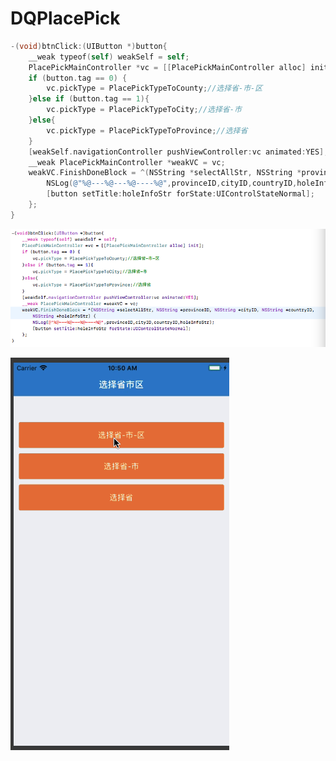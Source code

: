 # DQPlacePick

```objective-c
-(void)btnClick:(UIButton *)button{
    __weak typeof(self) weakSelf = self;
    PlacePickMainController *vc = [[PlacePickMainController alloc] init];
    if (button.tag == 0) {
        vc.pickType = PlacePickTypeToCounty;//选择省-市-区
    }else if (button.tag == 1){
        vc.pickType = PlacePickTypeToCity;//选择省-市
    }else{
        vc.pickType = PlacePickTypeToProvince;//选择省
    }
    [weakSelf.navigationController pushViewController:vc animated:YES];
    __weak PlacePickMainController *weakVC = vc;
    weakVC.FinishDoneBlock = ^(NSString *selectAllStr, NSString *provinceID, NSString *cityID, NSString *countryID, NSString *holeInfoStr) {
        NSLog(@"%@---%@---%@----%@",provinceID,cityID,countryID,holeInfoStr);
        [button setTitle:holeInfoStr forState:UIControlStateNormal];
    };
}
```

![image](https://github.com/justqi/DQPlacePick/blob/master/DecoPlacePick/code.png)

![image](https://github.com/justqi/DQPlacePick/blob/master/DecoPlacePick/选择省市区.gif)
